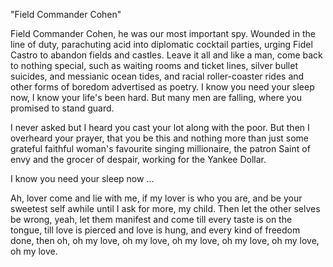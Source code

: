 "Field Commander Cohen"

Field Commander Cohen, he was our most important spy.
Wounded in the line of duty,
parachuting acid into diplomatic cocktail parties,
urging Fidel Castro to abandon fields and castles.
Leave it all and like a man,
come back to nothing special,
such as waiting rooms and ticket lines,
silver bullet suicides,
and messianic ocean tides,
and racial roller-coaster rides
and other forms of boredom advertised as poetry.
I know you need your sleep now,
I know your life's been hard.
But many men are falling,
where you promised to stand guard.

I never asked but I heard you cast your lot along with the poor.
But then I overheard your prayer,
that you be this and nothing more
than just some grateful faithful woman's favourite singing millionaire,
the patron Saint of envy and the grocer of despair,
working for the Yankee Dollar.

I know you need your sleep now ...

Ah, lover come and lie with me, if my lover is who you are,
and be your sweetest self awhile until I ask for more, my child.
Then let the other selves be wrong, yeah, let them manifest and come
till every taste is on the tongue,
till love is pierced and love is hung,
and every kind of freedom done, then oh,
oh my love, oh my love, oh my love,
oh my love, oh my love, oh my love.
